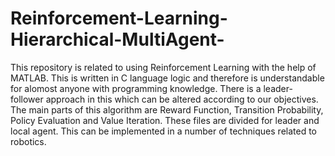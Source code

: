 # Reinforcement-Learning-Hierarchical-MultiAgent-
This repository is related to using Reinforcement Learning with the help of MATLAB.
This is written in C language logic and therefore is understandable for alomost anyone with programming knowledge.
There is a leader-follower approach in this which can be altered according to our objectives.
The main parts of this algorithm are Reward Function, Transition Probability, Policy Evaluation and Value Iteration.
These files are divided for leader and local agent.
This can be implemented in a number of techniques related to robotics.
